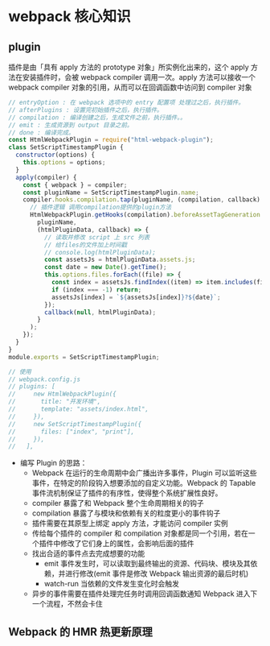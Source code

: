 # webpack 核心知识

## plugin

插件是由「具有 apply 方法的 prototype 对象」所实例化出来的，这个 apply 方法在安装插件时，会被 webpack compiler 调用一次。apply 方法可以接收一个 webpack compiler 对象的引用，从而可以在回调函数中访问到 compiler 对象

```js
// entryOption : 在 webpack 选项中的 entry 配置项 处理过之后，执行插件。
// afterPlugins : 设置完初始插件之后，执行插件。
// compilation : 编译创建之后，生成文件之前，执行插件。。
// emit : 生成资源到 output 目录之前。
// done : 编译完成。
const HtmlWebpackPlugin = require("html-webpack-plugin");
class SetScriptTimestampPlugin {
  constructor(options) {
    this.options = options;
  }
  apply(compiler) {
    const { webpack } = compiler;
    const pluginName = SetScriptTimestampPlugin.name;
    compiler.hooks.compilation.tap(pluginName, (compilation, callback) => {
      // 插件逻辑 调用compilation提供的plugin方法
      HtmlWebpackPlugin.getHooks(compilation).beforeAssetTagGeneration.tapAsync(
        pluginName,
        (htmlPluginData, callback) => {
          // 读取并修改 script 上 src 列表
          // 给files的文件加上时间戳
          // console.log(htmlPluginData);
          const assetsJs = htmlPluginData.assets.js;
          const date = new Date().getTime();
          this.options.files.forEach((file) => {
            const index = assetsJs.findIndex((item) => item.includes(file));
            if (index === -1) return;
            assetsJs[index] = `${assetsJs[index]}?${date}`;
          });
          callback(null, htmlPluginData);
        }
      );
    });
  }
}
module.exports = SetScriptTimestampPlugin;

// 使用
// webpack.config.js
// plugins: [
//     new HtmlWebpackPlugin({
//       title: "开发环境",
//       template: "assets/index.html",
//     }),
//     new SetScriptTimestampPlugin({
//       files: ["index", "print"],
//     }),
//   ],
```

- 编写 Plugin 的思路：
  - Webpack 在运行的生命周期中会广播出许多事件，Plugin 可以监听这些事件，在特定的阶段钩入想要添加的自定义功能。Webpack 的 Tapable 事件流机制保证了插件的有序性，使得整个系统扩展性良好。
  - compiler 暴露了和 Webpack 整个生命周期相关的钩子
  - compilation 暴露了与模块和依赖有关的粒度更小的事件钩子
  - 插件需要在其原型上绑定 apply 方法，才能访问 compiler 实例
  - 传给每个插件的 compiler 和 compilation 对象都是同一个引用，若在一个插件中修改了它们身上的属性，会影响后面的插件
  - 找出合适的事件点去完成想要的功能
    - emit 事件发生时，可以读取到最终输出的资源、代码块、模块及其依赖，并进行修改(emit 事件是修改 Webpack 输出资源的最后时机)
    - watch-run 当依赖的文件发生变化时会触发
  - 异步的事件需要在插件处理完任务时调用回调函数通知 Webpack 进入下一个流程，不然会卡住

## Webpack 的 HMR 热更新原理
